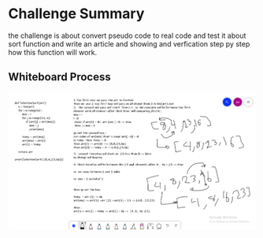 # Challenge Summary

the challenge is about convert pseudo code to real code and test it about sort function and write an article and showing and verfication step py step how this function will work.

## Whiteboard Process

<img src ='./code26.PNG' />
